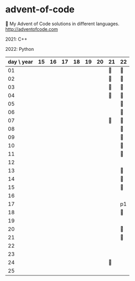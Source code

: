 # advent-of-code
🎄 My Advent of Code solutions in different languages. http://adventofcode.com

2021: C++

2022: Python

| day \ year | 15 | 16 | 17 | 18 | 19 | 20 | 21 | 22 |
|------------|----|----|----|----|----|----|----|----|
| 01         |    |    |    |    |    |    | 🎄 | 🎄 |
| 02         |    |    |    |    |    |    | 🎄 | 🎄 |
| 03         |    |    |    |    |    |    | 🎄 | 🎄 |
| 04         |    |    |    |    |    |    | 🎄 | 🎄 |
| 05         |    |    |    |    |    |    |    | 🎄 |
| 06         |    |    |    |    |    |    |    | 🎄 |
| 07         |    |    |    |    |    |    | 🎄 | 🎄 |
| 08         |    |    |    |    |    |    |    | 🎄 |
| 09         |    |    |    |    |    |    |    | 🎄 |
| 10         |    |    |    |    |    |    |    | 🎄 |
| 11         |    |    |    |    |    |    |    | 🎄 |
| 12         |    |    |    |    |    |    |    |    |
| 13         |    |    |    |    |    |    |    | 🎄 |
| 14         |    |    |    |    |    |    |    | 🎄 |
| 15         |    |    |    |    |    |    |    | 🎄 |
| 16         |    |    |    |    |    |    |    |    |
| 17         |    |    |    |    |    |    |    | p1 |
| 18         |    |    |    |    |    |    |    | 🎄 |
| 19         |    |    |    |    |    |    |    |    |
| 20         |    |    |    |    |    |    |    | 🎄 |
| 21         |    |    |    |    |    |    |    | 🎄 |
| 22         |    |    |    |    |    |    |    |    |
| 23         |    |    |    |    |    |    |    |    |
| 24         |    |    |    |    |    |    | 🎄 |    |
| 25         |    |    |    |    |    |    |    |    |
